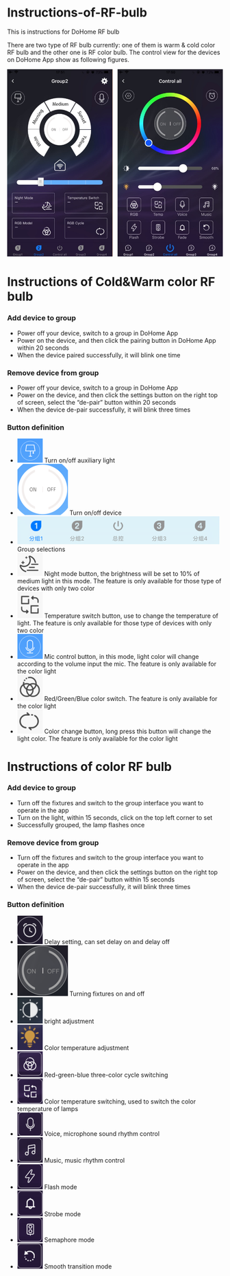 # Instructions-of-RF-bulb
This is instructions for DoHome RF bulb


There are two type of RF bulb currently: one of them is warm & cold color RF bulb and the other one is RF color bulb. The control view for the devices on DoHome App show as following figures.

![image](https://github.com/SmartArduino/Instructions-of-RF-bulb-/raw/master/combine.png)

# Instructions of Cold&Warm color RF bulb

### Add device to group

* Power off your device, switch to a group in DoHome App
* Power on the device, and then click the pairing button in DoHome App within 20 seconds
* When the device paired successfully, it will blink one time

### Remove device from group

* Power off your device, switch to a group in DoHome App
* Power on the device, and then click the settings button on the right top of screen, select the “de-pair” button within 20 seconds
* When the device de-pair successfully, it will blink three times

### Button definition

* ![image](https://github.com/SmartArduino/Instructions-of-RF-bulb-/raw/master/image1.png) Turn on/off auxiliary light
* ![image](https://github.com/SmartArduino/Instructions-of-RF-bulb-/raw/master/image2.png) Turn on/off device
* ![image](https://github.com/SmartArduino/Instructions-of-RF-bulb-/raw/master/image3.png) Group selections
* ![image](https://github.com/SmartArduino/Instructions-of-RF-bulb-/raw/master/image4.png) Night mode button, the brightness will be set to 10% of medium light in this mode. The feature is only available for those type of devices with only two color
* ![image](https://github.com/SmartArduino/Instructions-of-RF-bulb-/raw/master/image5.png) Temperature switch button, use to change the temperature of light. The feature is only available for those type of devices with only two color
* ![image](https://github.com/SmartArduino/Instructions-of-RF-bulb-/raw/master/image6.png) Mic control button, in this mode, light color will change according to the volume input the mic. The feature is only available for the color light
* ![image](https://github.com/SmartArduino/Instructions-of-RF-bulb-/raw/master/image7.png) Red/Green/Blue color switch. The feature is only available for the color light
* ![image](https://github.com/SmartArduino/Instructions-of-RF-bulb-/raw/master/image8.png) Color change button, long press this button will change the light color. The feature is only available for the color light

# Instructions of color RF bulb

### Add device to group

* Turn off the fixtures and switch to the group interface you want to operate in the app
* Turn on the light, within 15 seconds, click on the top left corner to set
* Successfully grouped, the lamp flashes once

### Remove device from group

* Turn off the fixtures and switch to the group interface you want to operate in the app
* Power on the device, and then click the settings button on the right top of screen, select the “de-pair” button within 15 seconds
* When the device de-pair successfully, it will blink three times

### Button definition

* ![image](https://github.com/SmartArduino/Instructions-of-RF-bulb-/raw/master/image9.png) Delay setting, can set delay on and delay off
* ![image](https://github.com/SmartArduino/Instructions-of-RF-bulb-/raw/master/image10.png) Turning fixtures on and off
* ![image](https://github.com/SmartArduino/Instructions-of-RF-bulb-/raw/master/image11.png) bright adjustment
* ![image](https://github.com/SmartArduino/Instructions-of-RF-bulb-/raw/master/image12.png) Color temperature adjustment
* ![image](https://github.com/SmartArduino/Instructions-of-RF-bulb-/raw/master/image13.png) Red-green-blue three-color cycle switching
* ![image](https://github.com/SmartArduino/Instructions-of-RF-bulb-/raw/master/image14.png) Color temperature switching, used to switch the color temperature of lamps
* ![image](https://github.com/SmartArduino/Instructions-of-RF-bulb-/raw/master/image15.png) Voice, microphone sound rhythm control
* ![image](https://github.com/SmartArduino/Instructions-of-RF-bulb-/raw/master/image16.png) Music, music rhythm control
* ![image](https://github.com/SmartArduino/Instructions-of-RF-bulb-/raw/master/image17.png) Flash mode
* ![image](https://github.com/SmartArduino/Instructions-of-RF-bulb-/raw/master/image18.png) Strobe mode
* ![image](https://github.com/SmartArduino/Instructions-of-RF-bulb-/raw/master/image19.png) Semaphore mode
* ![image](https://github.com/SmartArduino/Instructions-of-RF-bulb-/raw/master/image20.png) Smooth transition mode
